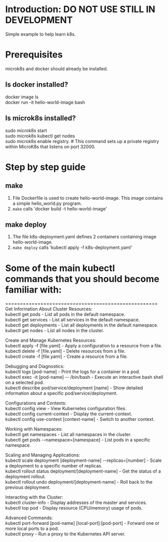 # Introduction:   DO NOT USE STILL IN DEVELOPMENT
Simple example to help learn k8s.  
   
# Prerequisites  
microk8s and docker should already be installed.  
## Is docker installed?  
docker image ls  
docker run -it hello-world-image bash
## Is microk8s installed?   
sudo microk8s start  
sudo microk8s kubectl get nodes  
sudo microk8s enable registry. # This command sets up a private registry within MicroK8s that listens on port 32000.

# Step by step guide  
## make   
1. File Dockerfile is used to create hello-world-image. This image contains a simple hello_world.py program.   
2. `make` calls 'docker build -t hello-world-image'  
  
## make deploy   
1.  The file k8s-deployment.yaml defines 2 containers containing image hello-world-image.  
2. `make deploy` calls 'kubectl apply -f k8s-deployment.yaml'  
  
# Some of the main kubectl commands that you should become familiar with:  
====================================================  
Get Information About Cluster Resources:  
kubectl get pods - List all pods in the default namespace.  
kubectl get services - List all services in the default namespace.  
kubectl get deployments - List all deployments in the default namespace.  
kubectl get nodes - List all nodes in the cluster.  
  
Create and Manage Kubernetes Resources:  
kubectl apply -f [file.yaml] - Apply a configuration to a resource from a file.  
kubectl delete -f [file.yaml] - Delete resources from a file.  
kubectl create -f [file.yaml] - Create a resource from a file.  
  
Debugging and Diagnostics:  
kubectl logs [pod-name] - Print the logs for a container in a pod.  
kubectl exec -it [pod-name] -- /bin/bash - Execute an interactive bash shell on a selected pod.  
kubectl describe pod/service/deployment [name] - Show detailed information about a specific pod/service/deployment.  
  
Configurations and Contexts:  
kubectl config view - View Kubernetes configuration files.  
kubectl config current-context - Display the current-context.  
kubectl config use-context [context-name] - Switch to another context.  
  
Working with Namespaces:  
kubectl get namespaces - List all namespaces in the cluster.  
kubectl get pods --namespace=[namespace] - List pods in a specific namespace.  
  
Scaling and Managing Applications:  
kubectl scale deployment [deployment-name] --replicas=[number] - Scale a deployment to a specific number of replicas.  
kubectl rollout status deployment/[deployment-name] - Get the status of a deployment rollout.  
kubectl rollout undo deployment/[deployment-name] - Roll back to the previous deployment.  
  
Interacting with the Cluster:  
kubectl cluster-info - Display addresses of the master and services.  
kubectl top pod - Display resource (CPU/memory) usage of pods.  
  
Advanced Commands:  
kubectl port-forward [pod-name] [local-port]:[pod-port] - Forward one or more local ports to a pod.  
kubectl proxy - Run a proxy to the Kubernetes API server.  
